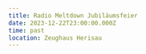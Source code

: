 ```yaml
---
title: Radio Meltdown Jubiläumsfeier
date: 2023-12-22T23:00:00.000Z
time: past
location: Zeughaus Herisau
---
```


